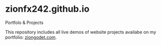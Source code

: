# zionfx242.github.io
Portfolo &amp; Projects

This repository includes all live demos of website projects availabe on my portfolio: [ziongodet.com](ziongodet.com).
